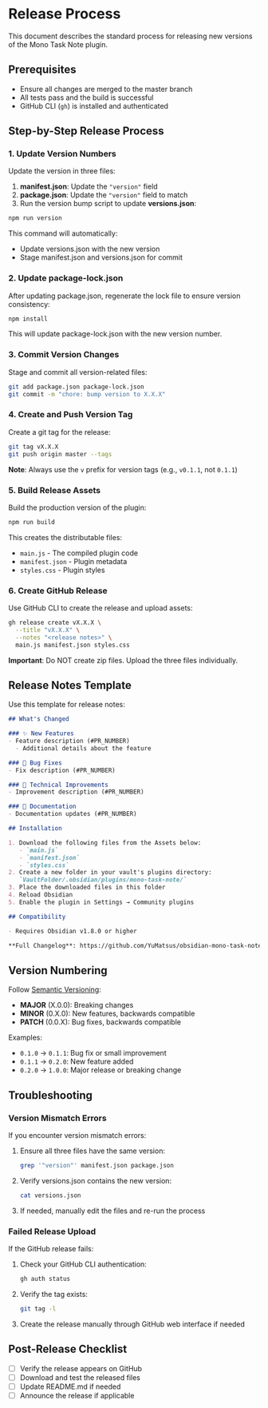 # Release Process

This document describes the standard process for releasing new versions of the Mono Task Note plugin.

## Prerequisites

- Ensure all changes are merged to the master branch
- All tests pass and the build is successful
- GitHub CLI (`gh`) is installed and authenticated

## Step-by-Step Release Process

### 1. Update Version Numbers

Update the version in three files:

1. **manifest.json**: Update the `"version"` field
2. **package.json**: Update the `"version"` field to match
3. Run the version bump script to update **versions.json**:

```bash
npm run version
```

This command will automatically:
- Update versions.json with the new version
- Stage manifest.json and versions.json for commit

### 2. Update package-lock.json

After updating package.json, regenerate the lock file to ensure version consistency:

```bash
npm install
```

This will update package-lock.json with the new version number.

### 3. Commit Version Changes

Stage and commit all version-related files:

```bash
git add package.json package-lock.json
git commit -m "chore: bump version to X.X.X"
```

### 4. Create and Push Version Tag

Create a git tag for the release:

```bash
git tag vX.X.X
git push origin master --tags
```

**Note**: Always use the `v` prefix for version tags (e.g., `v0.1.1`, not `0.1.1`)

### 5. Build Release Assets

Build the production version of the plugin:

```bash
npm run build
```

This creates the distributable files:
- `main.js` - The compiled plugin code
- `manifest.json` - Plugin metadata
- `styles.css` - Plugin styles

### 6. Create GitHub Release

Use GitHub CLI to create the release and upload assets:

```bash
gh release create vX.X.X \
  --title "vX.X.X" \
  --notes "<release notes>" \
  main.js manifest.json styles.css
```

**Important**: Do NOT create zip files. Upload the three files individually.

## Release Notes Template

Use this template for release notes:

```markdown
## What's Changed

### ✨ New Features
- Feature description (#PR_NUMBER)
  - Additional details about the feature

### 🐛 Bug Fixes
- Fix description (#PR_NUMBER)

### 🔧 Technical Improvements
- Improvement description (#PR_NUMBER)

### 📝 Documentation
- Documentation updates (#PR_NUMBER)

## Installation

1. Download the following files from the Assets below:
   - `main.js`
   - `manifest.json`
   - `styles.css`
2. Create a new folder in your vault's plugins directory:
   `VaultFolder/.obsidian/plugins/mono-task-note/`
3. Place the downloaded files in this folder
4. Reload Obsidian
5. Enable the plugin in Settings → Community plugins

## Compatibility

- Requires Obsidian v1.8.0 or higher

**Full Changelog**: https://github.com/YuMatsus/obsidian-mono-task-note/compare/vPREVIOUS...vCURRENT
```

## Version Numbering

Follow [Semantic Versioning](https://semver.org/):

- **MAJOR** (X.0.0): Breaking changes
- **MINOR** (0.X.0): New features, backwards compatible
- **PATCH** (0.0.X): Bug fixes, backwards compatible

Examples:
- `0.1.0` → `0.1.1`: Bug fix or small improvement
- `0.1.1` → `0.2.0`: New feature added
- `0.2.0` → `1.0.0`: Major release or breaking change

## Troubleshooting

### Version Mismatch Errors

If you encounter version mismatch errors:

1. Ensure all three files have the same version:
   ```bash
   grep '"version"' manifest.json package.json
   ```

2. Verify versions.json contains the new version:
   ```bash
   cat versions.json
   ```

3. If needed, manually edit the files and re-run the process

### Failed Release Upload

If the GitHub release fails:

1. Check your GitHub CLI authentication:
   ```bash
   gh auth status
   ```

2. Verify the tag exists:
   ```bash
   git tag -l
   ```

3. Create the release manually through GitHub web interface if needed

## Post-Release Checklist

- [ ] Verify the release appears on GitHub
- [ ] Download and test the released files
- [ ] Update README.md if needed
- [ ] Announce the release if applicable